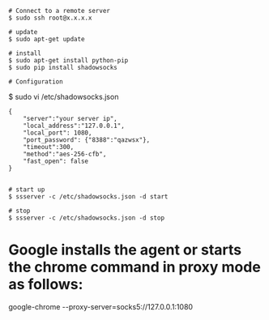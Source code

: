 ```
# Connect to a remote server
$ sudo ssh root@x.x.x.x

# update
$ sudo apt-get update

# install
$ sudo apt-get install python-pip
$ sudo pip install shadowsocks

# Configuration

```
$ sudo vi /etc/shadowsocks.json

	{
		"server":"your server ip",
		"local_address":"127.0.0.1", 
		"local_port": 1080,
		"port_password": {"8388":"qazwsx"},
		"timeout":300,
		"method":"aes-256-cfb",
		"fast_open": false
	}
```

# start up
$ ssserver -c /etc/shadowsocks.json -d start

# stop
$ ssserver -c /etc/shadowsocks.json -d stop

```

# Google installs the agent or starts the chrome command in proxy mode as follows:
google-chrome --proxy-server=socks5://127.0.0.1:1080
